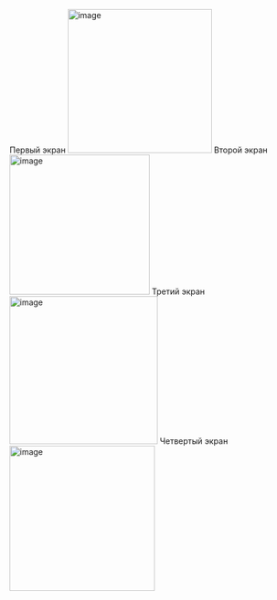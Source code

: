 Первый экран
<img width="252" alt="image" src="https://github.com/engione/medic_app/assets/134282838/756b4d6d-d985-4a4d-8e2f-da266ff8eca8">
Второй экран
<img width="245" alt="image" src="https://github.com/engione/medic_app/assets/134282838/41b939d4-05f2-4606-8f8f-d6eac843d590">
Третий экран
<img width="259" alt="image" src="https://github.com/engione/medic_app/assets/134282838/aeee595d-e0b9-4609-9d48-35133ec2f2cc">
Четвертый экран 
<img width="254" alt="image" src="https://github.com/engione/medic_app/assets/134282838/fd783e38-e2d3-437b-9a27-20c6e06fc29e">


